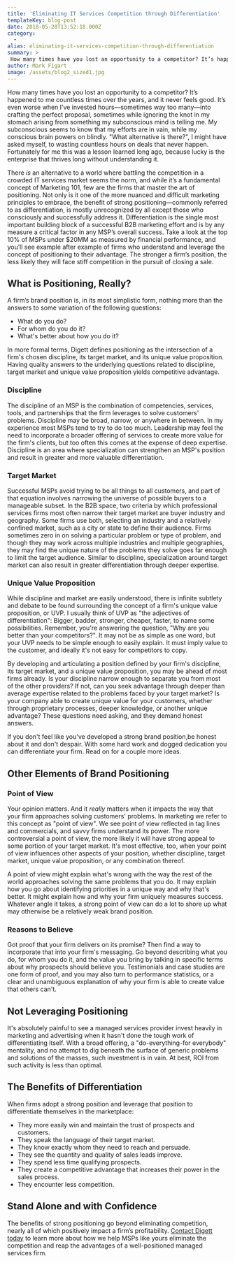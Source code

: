 ```yaml
---
title: 'Eliminating IT Services Competition through Differentiation'
templateKey: blog-post
date: 2018-05-28T13:52:18.000Z
category: 
  -
alias: eliminating-it-services-competition-through-differentiation
summary: > 
 How many times have you lost an opportunity to a competitor? It’s happened to me countless times over the years, and it never feels good. It’s even worse when I’ve invested hours—sometimes way too many—into crafting the perfect proposal, sometimes while ignoring the knot in my stomach arising from something my subconscious mind is telling me. My subconscious seems to know that my efforts are in vain, while my conscious brain powers on blindly. "What alternative is there?", I might have asked myself, to wasting countless hours on deals that never happen.
author: Mark Figart
image: /assets/blog2_sized1.jpg
---
```


How many times have you lost an opportunity to a competitor? It’s happened to me countless times over the years, and it never feels good. It’s even worse when I’ve invested hours—sometimes way too many—into crafting the perfect proposal, sometimes while ignoring the knot in my stomach arising from something my subconscious mind is telling me. My subconscious seems to know that my efforts are in vain, while my conscious brain powers on blindly. "What alternative is there?", I might have asked myself, to wasting countless hours on deals that never happen. Fortunately for me this was a lesson learned long ago, because lucky is the enterprise that thrives long without understanding it.

There _is_ an alternative to a world where battling the competition in a crowded IT services market seems the norm, and while it’s a fundamental concept of Marketing 101, few are the firms that master the art of positioning. Not only is it one of the more nuanced and difficult marketing principles to embrace, the benefit of strong positioning—commonly referred to as differentiation, is mostly unrecognized by all except those who consciously and successfully address it. Differentiation is the single most important building block of a successful B2B marketing effort and is by any measure a critical factor in any MSP’s overall success. Take a look at the top 10% of MSPs under $20MM as measured by financial performance, and you’ll see example after example of firms who understand and leverage the concept of positioning to their advantage. The stronger a firm’s position, the less likely they will face stiff competition in the pursuit of closing a sale.

What is Positioning, Really?
----------------------------

A firm’s brand position is, in its most simplistic form, nothing more than the answers to some variation of the following questions:

*   What do you do?
*   For whom do you do it?
*   What's better about how you do it?

In more formal terms, Digett defines positioning as the intersection of a firm's chosen discipline, its target market, and its unique value proposition. Having quality answers to the underlying questions related to discipline, target market and unique value proposition yields competitive advantage.

### Discipline

The discipline of an MSP is the combination of competencies, services, tools, and partnerships that the firm leverages to solve customers' problems. Discipline may be broad, narrow, or anywhere in between. In my experience most MSPs tend to try to do too much. Leadership may feel the need to incorporate a broader offering of services to create more value for the firm's clients, but too often this comes at the expense of deep expertise. Discipline is an area where specialization can strengthen an MSP's position and result in greater and more valuable differentiation.

### Target Market

Successful MSPs avoid trying to be all things to all customers, and part of that equation involves narrowing the universe of possible buyers to a manageable subset. In the B2B space, two criteria by which professional services firms most often narrow their target market are buyer industry and geography. Some firms use both, selecting an industry and a relatively confined market, such as a city or state to define their audience. Firms sometimes zero in on solving a particular problem or type of problem, and though they may work across multiple industries and multiple geographies, they may find the unique nature of the problems they solve goes far enough to limit the target audience. Similar to discipline, specialization around target market can also result in greater differentiation through deeper expertise.

### Unique Value Proposition

While discipline and market are easily understood, there is infinite subtlety and debate to be found surrounding the concept of a firm's unique value proposition, or UVP. I usually think of UVP as "the adjectives of differentiation": Bigger, badder, stronger, cheaper, faster, to name some possibilities. Remember, you're answering the question, "Why are you better than your competitors?". It may not be as simple as one word, but your UVP needs to be simple enough to easily explain. It must imply value to the customer, and ideally it's not easy for competitors to copy.

By developing and articulating a position defined by your firm's discipline, its target market, and a unique value proposition, you may be ahead of most firms already. Is your discipline narrow enough to separate you from most of the other providers? If not, can you seek advantage through deeper than average expertise related to the problems faced by your target market? Is your company able to create unique value for your customers, whether through proprietary processes, deeper knowledge, or another unique advantage? These questions need asking, and they demand honest answers.

If you don't feel like you've developed a strong brand position,be honest about it and don't despair. With some hard work and dogged dedication you can differentiate your firm. Read on for a couple more ideas.

Other Elements of Brand Positioning
-----------------------------------

### Point of View

Your opinion matters. And it _really_ matters when it impacts the way that your firm approaches solving customers' problems. In marketing we refer to this concept as "point of view". We see point of view reflected in tag lines and commercials, and savvy firms understand its power. The more controversial a point of view, the more likely it will have strong appeal to some portion of your target market. It's most effective, too, when your point of view influences other aspects of your position, whether discipline, target market, unique value proposition, or any combination thereof.

A point of view might explain what's wrong with the way the rest of the world approaches solving the same problems that you do. It may explain how you go about identifying priorities in a unique way and why that's better. It might explain how and why your firm uniquely measures success. Whatever angle it takes, a strong point of view can do a lot to shore up what may otherwise be a relatively weak brand position.

### Reasons to Believe

Got proof that your firm delivers on its promise? Then find a way to incorporate that into your firm's messaging. Go beyond describing what you do, for whom you do it, and the value you bring by talking in specific terms about why prospects should believe you. Testimonials and case studies are one form of proof, and you may also turn to performance statistics, or a clear and unambiguous explanation of why your firm is able to create value that others can't.

Not Leveraging Positioning
--------------------------

It's absolutely painful to see a managed services provider invest heavily in marketing and advertising when it hasn't done the tough work of differentiating itself. With a broad offering, a "do-everything-for everybody" mentality, and no attempt to dig beneath the surface of generic problems and solutions of the masses, such investment is in vain. At best, ROI from such activity is less than optimal.

The Benefits of Differentiation
-------------------------------

When firms adopt a strong position and leverage that position to differentiate themselves in the marketplace:

*   They more easily win and maintain the trust of prospects and customers.
*   They speak the language of their target market.
*   They know exactly whom they need to reach and persuade.
*   They see the quantity and quality of sales leads improve.
*   They spend less time qualifying prospects.
*   They create a competitive advantage that increases their power in the sales process.
*   They encounter less competition.

Stand Alone and with Confidence
-------------------------------

The benefits of strong positioning go beyond eliminating competition, nearly all of which positively impact a firm’s profitability. [Contact Digett today](/contact) to learn more about how we help MSPs like yours eliminate the competition and reap the advantages of a well-positioned managed services firm.